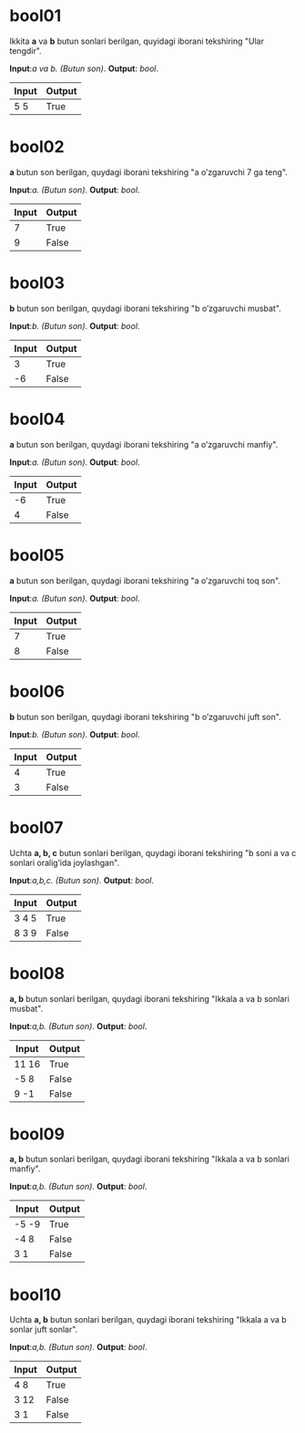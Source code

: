 # bool01

Ikkita **a** va **b** butun sonlari berilgan, quyidagi iborani tekshiring "Ular tengdir".

**Input**:*a va b. (Butun son)*.
**Output**: *bool*.

|   **Input**   |   **Output**    |
|---------------|-----------------|
|5  5           |True             |

# bool02

**a** butun son berilgan, quydagi iborani tekshiring "a o’zgaruvchi 7 ga teng".

**Input**:*a. (Butun son)*.
**Output**: *bool*.

|   **Input**   |   **Output**    |
|---------------|-----------------|
|7              |True             |
|9              |False            |

# bool03

**b** butun son berilgan, quydagi iborani tekshiring "b o’zgaruvchi musbat".

**Input**:*b. (Butun son)*.
**Output**: *bool*.

|   **Input**   |   **Output**    |
|---------------|-----------------|
|3              |True             |
|-6             |False            |

# bool04

**a** butun son berilgan, quydagi iborani tekshiring "a o’zgaruvchi manfiy".

**Input**:*a. (Butun son)*.
**Output**: *bool*.

|   **Input**   |   **Output**    |
|---------------|-----------------|
|-6             |True             |
|4              |False            |

# bool05

**a** butun son berilgan, quydagi iborani tekshiring "a o’zgaruvchi toq son".

**Input**:*a. (Butun son)*.
**Output**: *bool*.

|   **Input**   |   **Output**    |
|---------------|-----------------|
|7              |True             |
|8              |False            |

# bool06

**b** butun son berilgan, quydagi iborani tekshiring "b o’zgaruvchi juft son".

**Input**:*b. (Butun son)*.
**Output**: *bool*.

|   **Input**   |   **Output**    |
|---------------|-----------------|
|4              |True             |
|3              |False            |

# bool07

Uchta **a, b, c** butun sonlari berilgan, quydagi iborani tekshiring "b soni a va c sonlari oralig’ida joylashgan".

**Input**:*a,b,c. (Butun son)*.
**Output**: *bool*.

|   **Input**   |   **Output**    |
|---------------|-----------------|
|3  4  5        |True             |
|8  3  9        |False            |

# bool08

**a, b** butun sonlari berilgan, quydagi iborani tekshiring "Ikkala a va b sonlari musbat".

**Input**:*a,b. (Butun son)*.
**Output**: *bool*.

|   **Input**   |   **Output**    |
|---------------|-----------------|
|11  16         |True             |
|-5  8          |False            |
|9  -1          |False            |

# bool09

**a, b** butun sonlari berilgan, quydagi iborani tekshiring "Ikkala a va b sonlari manfiy".

**Input**:*a,b. (Butun son)*.
**Output**: *bool*.

|   **Input**   |   **Output**    |
|---------------|-----------------|
|-5 -9          |True             |
|-4  8          |False            |
|3  1           |False            |

# bool10

Uchta **a, b** butun sonlari berilgan, quydagi iborani tekshiring "Ikkala a va b sonlar juft sonlar".

**Input**:*a,b. (Butun son)*.
**Output**: *bool*.

|   **Input**   |   **Output**    |
|---------------|-----------------|
|4  8           |True             |
|3  12          |False            |
|3  1           |False            |